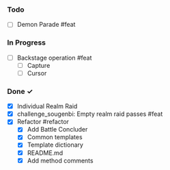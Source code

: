 ### Todo

- [ ] Demon Parade #feat

### In Progress

- [ ] Backstage operation #feat
    - [ ] Capture
    - [ ] Cursor

### Done ✓

- [x] Individual Realm Raid
- [x] challenge_sougenbi: Empty realm raid passes #feat
- [x] Refactor #refactor
    - [x] Add Battle Concluder
    - [x] Common templates
    - [x] Template dictionary
    - [x] README.md
    - [x] Add method comments